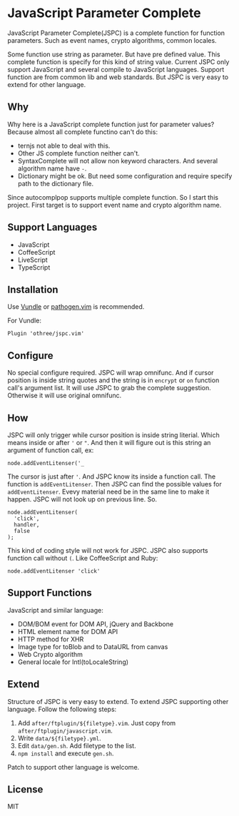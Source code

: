 JavaScript Parameter Complete
=========================================

JavaScript Parameter Complete(JSPC) is a complete function for function parameters. Such as event names, crypto algorithms, common locales.

Some function use string as parameter. But have pre defined value. This complete function is specify for this kind of string value.
Current JSPC only support JavaScript and several compile to JavaScript languages. Support function are from common lib and web standards.
But JSPC is very easy to extend for other language.

Why
---

Why here is a JavaScript complete function just for parameter values? Because almost all complete functino can't do this:

* ternjs not able to deal with this.
* Other JS complete function neither can't.
* SyntaxComplete will not allow non keyword characters. And several algorithm name have `-`.
* Dictionary might be ok. But need some configuration and require specify path to the dictionary file.

Since autocomplpop supports multiple complete function. So I start this project. First target is to support event name and crypto algorithm name.


Support Languages
-----------------

- JavaScript
- CoffeeScript
- LiveScript
- TypeScript

Installation
------------

Use [Vundle][] or [pathogen.vim][] is recommended.

[Vundle]:https://github.com/gmarik/vundle
[pathogen.vim]:https://github.com/tpope/vim-pathogen

For Vundle:

    Plugin 'othree/jspc.vim'

Configure
---------

No special configure required. JSPC will wrap omnifunc. And if cursor position is inside string quotes and the string is in `encrypt` or `on` function call's argument list. It will use JSPC to grab the complete suggestion. Otherwise it will use original omnifunc.

[autocomplpop]:https://github.com/othree/vim-autocomplpop

How
---

JSPC will only trigger while cursor position is inside string literial. Which means inside or after `'` or `"`.
And then it will figure out is this string an argument of function call, ex:

    node.addEventLitenser('_

The cursor is just after `'`. And JSPC know its inside a function call. The function is `addEventLitenser`. 
Then JSPC can find the possible values for `addEventLitenser`. Evevy material need be in the same line to make it happen.
JSPC will not look up on previous line. So.

    node.addEventLitenser(
      'click',
      handler,
      false
    );

This kind of coding style will not work for JSPC. JSPC also supports function call without `(`. Like CoffeeScript and Ruby:

    node.addEventLitenser 'click'

Support Functions
-----------------

JavaScript and similar language:

- DOM/BOM event for DOM API, jQuery and Backbone
- HTML element name for DOM API
- HTTP method for XHR
- Image type for toBlob and to DataURL from canvas
- Web Crypto algorithm
- General locale for Intl(toLocaleString)


Extend
------

Structure of JSPC is very easy to extend. To extend JSPC supporting other language. Follow the following steps:

1. Add `after/ftplugin/${filetype}.vim`. Just copy from `after/ftplugin/javascript.vim`.
2. Write `data/${filetype}.yml`.
3. Edit `data/gen.sh`. Add filetype to the list.
4. `npm install` and execute `gen.sh`.

Patch to support other language is welcome.

License
-------

MIT
